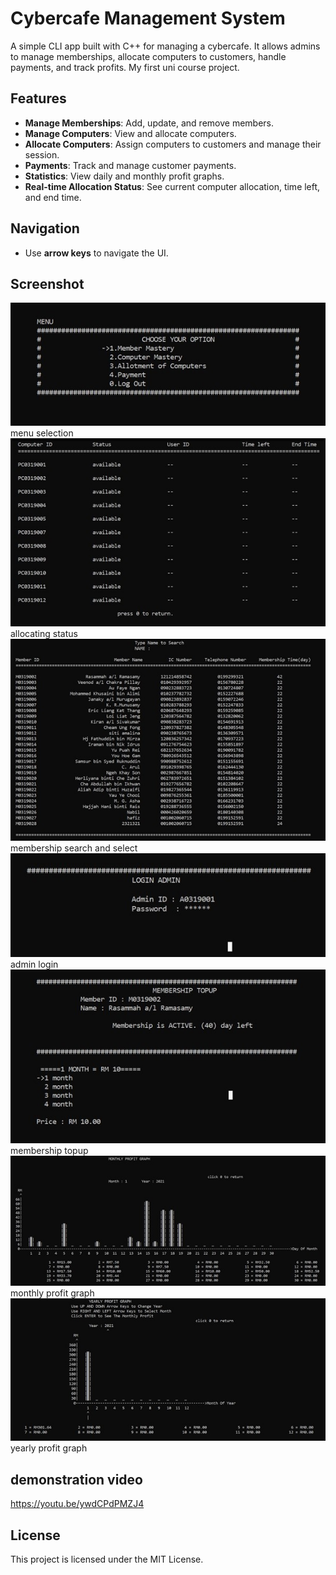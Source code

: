 # Cybercafe Management System

A simple CLI app built with C++ for managing a cybercafe. It allows admins to manage memberships, allocate computers to customers, handle payments, and track profits. My first uni course project.

## Features
- **Manage Memberships**: Add, update, and remove members.
- **Manage Computers**: View and allocate computers.
- **Allocate Computers**: Assign computers to customers and manage their session.
- **Payments**: Track and manage customer payments.
- **Statistics**: View daily and monthly profit graphs.
- **Real-time Allocation Status**: See current computer allocation, time left, and end time.

## Navigation
- Use **arrow keys** to navigate the UI.

## Screenshot
![alt text](Picture10.jpg)  
menu selection  
![alt text](Picture2.jpg)  
allocating status  
![alt text](Picture3.jpg)  
membership search and select  
![alt text](Picture4.jpg)  
admin login  
![alt text](Picture5.jpg)  
membership topup  
![alt text](Picture6.jpg)  
monthly profit graph  
![alt text](Picture7.jpg)  
yearly profit graph  

## demonstration video
https://youtu.be/ywdCPdPMZJ4

## License
This project is licensed under the MIT License.
